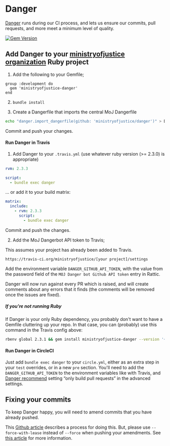 # Danger

[Danger](http://danger.systems) runs during our CI process, and lets us
ensure our commits, pull requests, and more meet a minimum level
of quality.

[![Gem Version](https://badge.fury.io/rb/ministryofjustice-danger.svg)](https://badge.fury.io/rb/ministryofjustice-danger)

## Add Danger to your [ministryofjustice organization](https://github.com/ministryofjustice) Ruby project

1. Add the following to your Gemfile;

```
group :development do
  gem 'ministryofjustice-danger'
end
```

2. `bundle install`

3. Create a Dangerfile that imports the central MoJ Dangerfile

```bash
echo "danger.import_dangerfile(github: 'ministryofjustice/danger')" > Dangerfile
```

Commit and push your changes.

#### Run Danger in Travis

1. Add Danger to your `.travis.yml` (use whatever ruby version (>= 2.3.0) is appropriate)

```yaml
rvm: 2.3.3

script:
  - bundle exec danger
```

… or add it to your build matrix:

```yaml
matrix:
  include:
    - rvm: 2.3.3
      script:
        - bundle exec danger
```

Commit and push the changes.

2. Add the MoJ Dangerbot API token to Travis;

This assumes your project has already been added to Travis.

    https://travis-ci.org/ministryofjustice/[your project]/settings

Add the environment variable `DANGER_GITHUB_API_TOKEN`, with the value
from the password field of the `MOJ Danger bot Github API token` entry
in Rattic.

Danger will now run against every PR which is raised, and will create comments
about any errors that it finds (the comments will be removed once the issues
are fixed).

##### If you're not running Ruby

If Danger is your only Ruby dependency, you probably don't want to have
a Gemfile cluttering up your repo. In that case, you can (probably) use
this command in the Travis config above:

```bash
rbenv global 2.3.1 && gem install ministryofjustice-danger --version '~> 0.1' && danger
```

#### Run Danger in CircleCI

Just add `bundle exec danger` to your `circle.yml`, either as an extra
step in your `test` overrides, or in a new `pre` section. You'll need
to add the `DANGER_GITHUB_API_TOKEN` to the environment variables like
with Travis, and
[Danger recommend](http://danger.systems/guides/getting_started.html#setting-up-danger-to-run-on-your-ci)
setting “only build pull requests” in the advanced settings.

## Fixing your commits

To keep Danger happy, you will need to amend commits that you have already pushed.

This [Github article](https://help.github.com/articles/changing-a-commit-message/)
describes a process for doing this. But, please use `--force-with-lease` instead
of `--force` when pushing your amendments. See [this article](https://developer.atlassian.com/blog/2015/04/force-with-lease/)
for more information.

